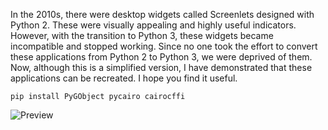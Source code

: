 In the 2010s, there were desktop widgets called Screenlets designed with Python 2. These were visually appealing and highly useful indicators. However, with the transition to Python 3, these widgets became incompatible and stopped working. Since no one took the effort to convert these applications from Python 2 to Python 3, we were deprived of them. Now, although this is a simplified version, I have demonstrated that these applications can be recreated. I hope you find it useful.

    pip install PyGObject pycairo cairocffi

![Preview](images/python_cpu_gadget.png)
